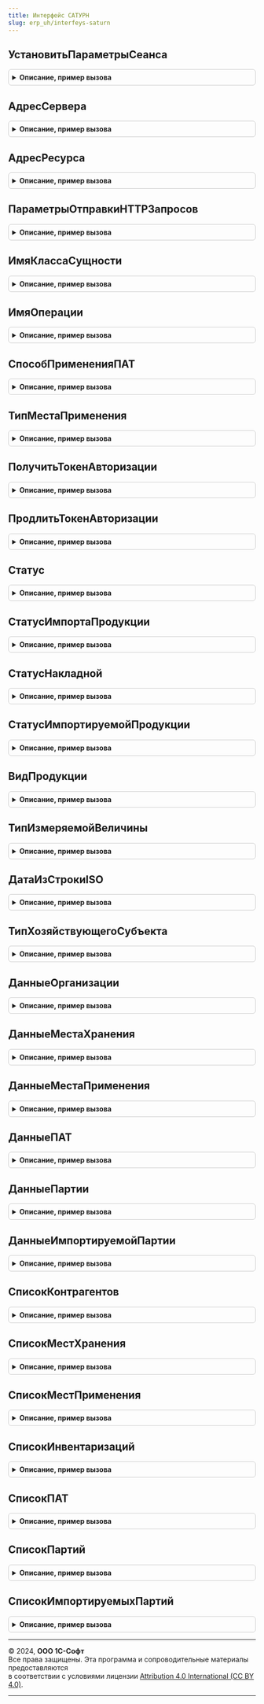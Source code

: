 ```yaml
---
title: Интерфейс САТУРН
slug: erp_uh/interfeys-saturn
---
```



## УстановитьПараметрыСеанса
<details style="margin: 1em 0; padding: 0.5em; border: 1px solid #ccc; border-radius: 6px;">

<summary style="font-weight: bold; cursor: pointer;">Описание, пример вызова</summary>

```bsl

// Выполняет установку параметров сеанса. Вызывается из модуля сеанса.
//
// Параметры:
//  ИмяПараметра			 - Строка           - имя параметра сеанса.
//  УстановленныеПараметры	 - Массив из Строка - все установленные параметры сеанса.
//
Процедура УстановитьПараметрыСеанса(ИмяПараметра, УстановленныеПараметры) Экспорт
```

Пример вызова
```bsl
ИнтерфейсСАТУРН.УстановитьПараметрыСеанса(ИмяПараметра, УстановленныеПараметры) 
```
</details>

## АдресСервера
<details style="margin: 1em 0; padding: 0.5em; border: 1px solid #ccc; border-radius: 6px;">

<summary style="font-weight: bold; cursor: pointer;">Описание, пример вызова</summary>

```bsl

// Возвращает адрес сервера.
//
// Возвращаемое значение:
// 	Строка - адрес сервера.
//
Функция АдресСервера() Экспорт
```

Пример вызова
```bsl
Результат = ИнтерфейсСАТУРН.АдресСервера() 
```
</details>

## АдресРесурса
<details style="margin: 1em 0; padding: 0.5em; border: 1px solid #ccc; border-radius: 6px;">

<summary style="font-weight: bold; cursor: pointer;">Описание, пример вызова</summary>

```bsl

// URL путь на сервере для отправки запроса.
//
// Параметры:
//  Авторизация - Булево - Путь для авторизации.
//
// Возвращаемое значение:
//  Строка - URL путь.
Функция АдресРесурса(Авторизация = Ложь) Экспорт
```

Пример вызова
```bsl
Результат = ИнтерфейсСАТУРН.АдресРесурса(Авторизация);
```
</details>

## ПараметрыОтправкиHTTPЗапросов
<details style="margin: 1em 0; padding: 0.5em; border: 1px solid #ccc; border-radius: 6px;">

<summary style="font-weight: bold; cursor: pointer;">Описание, пример вызова</summary>

```bsl

// Возвращает параметры для отправки HTTP запросов.
//
// Параметры:
//  ПараметрыОптимизации - см. ИнтеграцияСАТУРНСлужебный.ПараметрыОптимизации
//
// Возвращаемое значение:
//  Структура - Описание:
//   * ИспользоватьЗащищенноеСоединение - Булево - Признак использования SSL.
//   * Таймаут - Число - Таймаут соединения.
//   * Порт - Число - Порт соединения.
//   * Сервер - Строка - Адрес сервера.
//   * АвторизацияHTTPТестовыйКонтурЛогин - Строка, Неопределено - Логин.
//   * АвторизацияHTTPТестовыйКонтурПароль - Строка, Неопределено - Пароль.
//   * ПредставлениеСервиса - Строка - Представления сервиса.
//
Функция ПараметрыОтправкиHTTPЗапросов(ПараметрыОптимизации = Неопределено) Экспорт
```

Пример вызова
```bsl
Результат = ИнтерфейсСАТУРН.ПараметрыОтправкиHTTPЗапросов(ПараметрыОптимизации);
```
</details>

## ИмяКлассаСущности
<details style="margin: 1em 0; padding: 0.5em; border: 1px solid #ccc; border-radius: 6px;">

<summary style="font-weight: bold; cursor: pointer;">Описание, пример вызова</summary>

```bsl

Функция ИмяКлассаСущности(Операция) Экспорт
```

Пример вызова
```bsl
Результат = ИнтерфейсСАТУРН.ИмяКлассаСущности(Операция) 
```
</details>

## ИмяОперации
<details style="margin: 1em 0; padding: 0.5em; border: 1px solid #ccc; border-radius: 6px;">

<summary style="font-weight: bold; cursor: pointer;">Описание, пример вызова</summary>

```bsl

Функция ИмяОперации(Операция) Экспорт
```

Пример вызова
```bsl
Результат = ИнтерфейсСАТУРН.ИмяОперации(Операция) 
```
</details>

## СпособПримененияПАТ
<details style="margin: 1em 0; padding: 0.5em; border: 1px solid #ccc; border-radius: 6px;">

<summary style="font-weight: bold; cursor: pointer;">Описание, пример вызова</summary>

```bsl

Функция СпособПримененияПАТ(СпособПрименения) Экспорт
```

Пример вызова
```bsl
Результат = ИнтерфейсСАТУРН.СпособПримененияПАТ(СпособПрименения) 
```
</details>

## ТипМестаПрименения
<details style="margin: 1em 0; padding: 0.5em; border: 1px solid #ccc; border-radius: 6px;">

<summary style="font-weight: bold; cursor: pointer;">Описание, пример вызова</summary>

```bsl

Функция ТипМестаПрименения(Значение) Экспорт
```

Пример вызова
```bsl
Результат = ИнтерфейсСАТУРН.ТипМестаПрименения(Значение) 
```
</details>

## ПолучитьТокенАвторизации
<details style="margin: 1em 0; padding: 0.5em; border: 1px solid #ccc; border-radius: 6px;">

<summary style="font-weight: bold; cursor: pointer;">Описание, пример вызова</summary>

```bsl

Функция ПолучитьТокенАвторизации(Логин, КлючАвторизации, Идентификатор) Экспорт
```

Пример вызова
```bsl
Результат = ИнтерфейсСАТУРН.ПолучитьТокенАвторизации(Логин, КлючАвторизации, Идентификатор) 
```
</details>

## ПродлитьТокенАвторизации
<details style="margin: 1em 0; padding: 0.5em; border: 1px solid #ccc; border-radius: 6px;">

<summary style="font-weight: bold; cursor: pointer;">Описание, пример вызова</summary>

```bsl

Функция ПродлитьТокенАвторизации(Логин, ТокенАвторизации, Идентификатор) Экспорт
```

Пример вызова
```bsl
Результат = ИнтерфейсСАТУРН.ПродлитьТокенАвторизации(Логин, ТокенАвторизации, Идентификатор) 
```
</details>

## Статус
<details style="margin: 1em 0; padding: 0.5em; border: 1px solid #ccc; border-radius: 6px;">

<summary style="font-weight: bold; cursor: pointer;">Описание, пример вызова</summary>

```bsl

// Возвращает статус версионного объекта по коду
//
// Параметры:
//  Значение - Число - код статуса
//
// Возвращаемое значение:
//  ПеречислениеСсылка.СтатусыОбъектовСАТУРН - статус
//
Функция Статус(Значение) Экспорт
```

Пример вызова
```bsl
Результат = ИнтерфейсСАТУРН.Статус(Значение) 
```
</details>

## СтатусИмпортаПродукции
<details style="margin: 1em 0; padding: 0.5em; border: 1px solid #ccc; border-radius: 6px;">

<summary style="font-weight: bold; cursor: pointer;">Описание, пример вызова</summary>

```bsl

Функция СтатусИмпортаПродукции(Значение) Экспорт
```

Пример вызова
```bsl
Результат = ИнтерфейсСАТУРН.СтатусИмпортаПродукции(Значение) 
```
</details>

## СтатусНакладной
<details style="margin: 1em 0; padding: 0.5em; border: 1px solid #ccc; border-radius: 6px;">

<summary style="font-weight: bold; cursor: pointer;">Описание, пример вызова</summary>

```bsl

Функция СтатусНакладной(Значение) Экспорт
```

Пример вызова
```bsl
Результат = ИнтерфейсСАТУРН.СтатусНакладной(Значение) 
```
</details>

## СтатусИмпортируемойПродукции
<details style="margin: 1em 0; padding: 0.5em; border: 1px solid #ccc; border-radius: 6px;">

<summary style="font-weight: bold; cursor: pointer;">Описание, пример вызова</summary>

```bsl

Функция СтатусИмпортируемойПродукции(Значение) Экспорт
```

Пример вызова
```bsl
Результат = ИнтерфейсСАТУРН.СтатусИмпортируемойПродукции(Значение) 
```
</details>

## ВидПродукции
<details style="margin: 1em 0; padding: 0.5em; border: 1px solid #ccc; border-radius: 6px;">

<summary style="font-weight: bold; cursor: pointer;">Описание, пример вызова</summary>

```bsl

Функция ВидПродукции(Значение) Экспорт
```

Пример вызова
```bsl
Результат = ИнтерфейсСАТУРН.ВидПродукции(Значение) 
```
</details>

## ТипИзмеряемойВеличины
<details style="margin: 1em 0; padding: 0.5em; border: 1px solid #ccc; border-radius: 6px;">

<summary style="font-weight: bold; cursor: pointer;">Описание, пример вызова</summary>

```bsl

Функция ТипИзмеряемойВеличины(Значение) Экспорт
```

Пример вызова
```bsl
Результат = ИнтерфейсСАТУРН.ТипИзмеряемойВеличины(Значение) 
```
</details>

## ДатаИзСтрокиISO
<details style="margin: 1em 0; padding: 0.5em; border: 1px solid #ccc; border-radius: 6px;">

<summary style="font-weight: bold; cursor: pointer;">Описание, пример вызова</summary>

```bsl

Функция ДатаИзСтрокиISO(ЗНАЧ Значение) Экспорт
```

Пример вызова
```bsl
Результат = ИнтерфейсСАТУРН.ДатаИзСтрокиISO(ЗНАЧ Значение) 
```
</details>

## ТипХозяйствующегоСубъекта
<details style="margin: 1em 0; padding: 0.5em; border: 1px solid #ccc; border-radius: 6px;">

<summary style="font-weight: bold; cursor: pointer;">Описание, пример вызова</summary>

```bsl

Функция ТипХозяйствующегоСубъекта(Значение) Экспорт
```

Пример вызова
```bsl
Результат = ИнтерфейсСАТУРН.ТипХозяйствующегоСубъекта(Значение) 
```
</details>

## ДанныеОрганизации
<details style="margin: 1em 0; padding: 0.5em; border: 1px solid #ccc; border-radius: 6px;">

<summary style="font-weight: bold; cursor: pointer;">Описание, пример вызова</summary>

```bsl

Функция ДанныеОрганизации(ЭлементДанных) Экспорт
```

Пример вызова
```bsl
Результат = ИнтерфейсСАТУРН.ДанныеОрганизации(ЭлементДанных) 
```
</details>

## ДанныеМестаХранения
<details style="margin: 1em 0; padding: 0.5em; border: 1px solid #ccc; border-radius: 6px;">

<summary style="font-weight: bold; cursor: pointer;">Описание, пример вызова</summary>

```bsl

Функция ДанныеМестаХранения(ЭлементДанных) Экспорт
```

Пример вызова
```bsl
Результат = ИнтерфейсСАТУРН.ДанныеМестаХранения(ЭлементДанных) 
```
</details>

## ДанныеМестаПрименения
<details style="margin: 1em 0; padding: 0.5em; border: 1px solid #ccc; border-radius: 6px;">

<summary style="font-weight: bold; cursor: pointer;">Описание, пример вызова</summary>

```bsl

Функция ДанныеМестаПрименения(ЭлементДанных) Экспорт
```

Пример вызова
```bsl
Результат = ИнтерфейсСАТУРН.ДанныеМестаПрименения(ЭлементДанных) 
```
</details>

## ДанныеПАТ
<details style="margin: 1em 0; padding: 0.5em; border: 1px solid #ccc; border-radius: 6px;">

<summary style="font-weight: bold; cursor: pointer;">Описание, пример вызова</summary>

```bsl

Функция ДанныеПАТ(ЭлементДанных) Экспорт
```

Пример вызова
```bsl
Результат = ИнтерфейсСАТУРН.ДанныеПАТ(ЭлементДанных) 
```
</details>

## ДанныеПартии
<details style="margin: 1em 0; padding: 0.5em; border: 1px solid #ccc; border-radius: 6px;">

<summary style="font-weight: bold; cursor: pointer;">Описание, пример вызова</summary>

```bsl

Функция ДанныеПартии(ЭлементДанных) Экспорт
```

Пример вызова
```bsl
Результат = ИнтерфейсСАТУРН.ДанныеПартии(ЭлементДанных) 
```
</details>

## ДанныеИмпортируемойПартии
<details style="margin: 1em 0; padding: 0.5em; border: 1px solid #ccc; border-radius: 6px;">

<summary style="font-weight: bold; cursor: pointer;">Описание, пример вызова</summary>

```bsl

Функция ДанныеИмпортируемойПартии(ЭлементДанных) Экспорт
```

Пример вызова
```bsl
Результат = ИнтерфейсСАТУРН.ДанныеИмпортируемойПартии(ЭлементДанных) 
```
</details>

## СписокКонтрагентов
<details style="margin: 1em 0; padding: 0.5em; border: 1px solid #ccc; border-radius: 6px;">

<summary style="font-weight: bold; cursor: pointer;">Описание, пример вызова</summary>

```bsl

// Список контрагентов.
//
// Параметры:
//  ПараметрыПоиска - Структура - Параметры поиска
//  НомерСтраницы - Число - Номер страницы
//  КоличествоЭлементовНаСтранице - Число - Количество элементов на странице
//
// Возвращаемое значение:
//  Структура - Список контрагентов:
// * Список - Неопределено, Массив из Произвольный - список полученных структур данных
// * ТекстОшибки - Строка - описание ошибки получения данных в САТУРН
// * ПараметрыОбмена - см. ИнтеграцияСАТУРН.ПараметрыОбмена
Функция СписокКонтрагентов(ПараметрыПоиска, НомерСтраницы, КоличествоЭлементовНаСтранице) Экспорт
```

Пример вызова
```bsl
Результат = ИнтерфейсСАТУРН.СписокКонтрагентов(ПараметрыПоиска, НомерСтраницы, КоличествоЭлементовНаСтранице) 
```
</details>

## СписокМестХранения
<details style="margin: 1em 0; padding: 0.5em; border: 1px solid #ccc; border-radius: 6px;">

<summary style="font-weight: bold; cursor: pointer;">Описание, пример вызова</summary>

```bsl

// Список мест хранения.
//
// Параметры:
//  ПараметрыПоиска - Структура - Параметры поиска
//  НомерСтраницы - Число - Номер страницы
//  КоличествоЭлементовНаСтранице - Число - Количество элементов на странице
//
// Возвращаемое значение:
//  Структура - Список мест хранения:
// * Список - Неопределено, Массив из Произвольный - список полученных структур данных
// * ТекстОшибки - Строка - описание ошибки получения данных в САТУРН
// * ПараметрыОбмена - см. ИнтеграцияСАТУРН.ПараметрыОбмена
Функция СписокМестХранения(ПараметрыПоиска, НомерСтраницы, КоличествоЭлементовНаСтранице) Экспорт
```

Пример вызова
```bsl
Результат = ИнтерфейсСАТУРН.СписокМестХранения(ПараметрыПоиска, НомерСтраницы, КоличествоЭлементовНаСтранице) 
```
</details>

## СписокМестПрименения
<details style="margin: 1em 0; padding: 0.5em; border: 1px solid #ccc; border-radius: 6px;">

<summary style="font-weight: bold; cursor: pointer;">Описание, пример вызова</summary>

```bsl

// Список мест применения.
//
// Параметры:
//  ПараметрыПоиска - Структура - Параметры поиска
//  НомерСтраницы - Число - Номер страницы
//  КоличествоЭлементовНаСтранице - Число - Количество элементов на странице
//
// Возвращаемое значение:
//  Структура - Список мест применения:
// * Список - Неопределено, Массив из Произвольный - список полученных структур данных
// * ТекстОшибки - Строка - описание ошибки получения данных в САТУРН
// * ПараметрыОбмена - см. ИнтеграцияСАТУРН.ПараметрыОбмена
Функция СписокМестПрименения(ПараметрыПоиска, НомерСтраницы, КоличествоЭлементовНаСтранице) Экспорт
```

Пример вызова
```bsl
Результат = ИнтерфейсСАТУРН.СписокМестПрименения(ПараметрыПоиска, НомерСтраницы, КоличествоЭлементовНаСтранице) 
```
</details>

## СписокИнвентаризаций
<details style="margin: 1em 0; padding: 0.5em; border: 1px solid #ccc; border-radius: 6px;">

<summary style="font-weight: bold; cursor: pointer;">Описание, пример вызова</summary>

```bsl

Функция СписокИнвентаризаций(getFullCards = 1) Экспорт
```

Пример вызова
```bsl
Результат = ИнтерфейсСАТУРН.СписокИнвентаризаций(getFullCards);
```
</details>

## СписокПАТ
<details style="margin: 1em 0; padding: 0.5em; border: 1px solid #ccc; border-radius: 6px;">

<summary style="font-weight: bold; cursor: pointer;">Описание, пример вызова</summary>

```bsl

// Список ПАТ.
//
// Параметры:
//  ПараметрыПоиска - Структура - Параметры поиска
//  НомерСтраницы - Число - Номер страницы
//  КоличествоЭлементовНаСтранице - Число - Количество элементов на странице
//
// Возвращаемое значение:
//  Структура - Список мест применения:
// * Список - Неопределено, Массив из Произвольный - список полученных структур данных
// * ТекстОшибки - Строка - описание ошибки получения данных в САТУРН
// * ПараметрыОбмена - см. ИнтеграцияСАТУРН.ПараметрыОбмена
Функция СписокПАТ(ПараметрыПоиска, НомерСтраницы, КоличествоЭлементовНаСтранице) Экспорт
```

Пример вызова
```bsl
Результат = ИнтерфейсСАТУРН.СписокПАТ(ПараметрыПоиска, НомерСтраницы, КоличествоЭлементовНаСтранице) 
```
</details>

## СписокПартий
<details style="margin: 1em 0; padding: 0.5em; border: 1px solid #ccc; border-radius: 6px;">

<summary style="font-weight: bold; cursor: pointer;">Описание, пример вызова</summary>

```bsl

// Список партий.
//
// Параметры:
//  ПараметрыПоиска - Структура - Параметры поиска
//  НомерСтраницы - Число - Номер страницы
//  КоличествоЭлементовНаСтранице - Число - Количество элементов на странице
//
// Возвращаемое значение:
//  Структура - Список мест применения:
// * Список - Неопределено, Массив из Произвольный - список полученных структур данных
// * ТекстОшибки - Строка - описание ошибки получения данных в САТУРН
// * ПараметрыОбмена - см. ИнтеграцияСАТУРН.ПараметрыОбмена
Функция СписокПартий(ПараметрыПоиска, НомерСтраницы, КоличествоЭлементовНаСтранице) Экспорт
```

Пример вызова
```bsl
Результат = ИнтерфейсСАТУРН.СписокПартий(ПараметрыПоиска, НомерСтраницы, КоличествоЭлементовНаСтранице) 
```
</details>

## СписокИмпортируемыхПартий
<details style="margin: 1em 0; padding: 0.5em; border: 1px solid #ccc; border-radius: 6px;">

<summary style="font-weight: bold; cursor: pointer;">Описание, пример вызова</summary>

```bsl

Функция СписокИмпортируемыхПартий(ПараметрыПоиска, НомерСтраницы, КоличествоЭлементовНаСтранице) Экспорт
```

Пример вызова
```bsl
Результат = ИнтерфейсСАТУРН.СписокИмпортируемыхПартий(ПараметрыПоиска, НомерСтраницы, КоличествоЭлементовНаСтранице) 
```
</details>

---

© 2024, **ООО 1С-Софт**  
Все права защищены. Эта программа и сопроводительные материалы предоставляются  
в соответствии с условиями лицензии [Attribution 4.0 International (CC BY 4.0)](https://creativecommons.org/licenses/by/4.0/legalcode).

---
